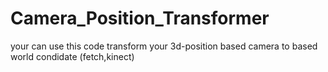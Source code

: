 # Camera_Position_Transformer
your can use this code transform your 3d-position based camera to based world condidate (fetch,kinect)
